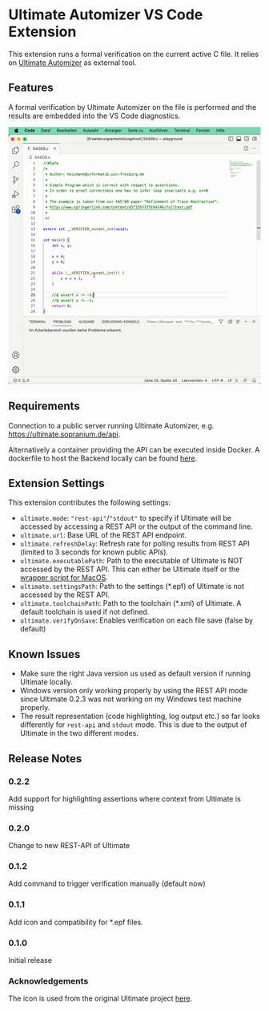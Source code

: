 # Ultimate Automizer VS Code Extension

This extension runs a formal verification on the current active C file. It relies on [Ultimate Automizer](https://github.com/ultimate-pa/ultimate) as external tool.

## Features

A formal verification by Ultimate Automizer on the file is performed and the results are embedded into the VS Code diagnostics.

![demonstration](images/demo.gif)

## Requirements

Connection to a public server running Ultimate Automizer, e.g. <https://ultimate.sopranium.de/api>.

Alternatively a container providing the API can be executed inside Docker. A dockerfile to host the
Backend locally can be found [here](https://github.com/FahrJo/ultimate-automizer-docker).

## Extension Settings

This extension contributes the following settings:

* `ultimate.mode`: `"rest-api"`/`"stdout"` to specify if Ultimate will be accessed by accessing a REST API or the output of the command line.
* `ultimate.url`: Base URL of the REST API endpoint.
* `ultimate.refreshDelay`: Refresh rate for polling results from REST API (limited to 3 seconds for known public APIs).
* `ultimate.executablePath`: Path to the executable of Ultimate is NOT accessed by the REST API. This can either be Ultimate itself or the [wrapper script for MacOS](https://github.com/FahrJo/ultimate-automizer-docker).
* `ultimate.settingsPath`: Path to the settings (*.epf) of Ultimate is not accessed by the REST API.
* `ultimate.toolchainPath`: Path to the toolchain (*.xml) of Ultimate. A default toolchain is used if not defined.
* `ultimate.verifyOnSave`: Enables verification on each file save (false by default)

## Known Issues

* Make sure the right Java version us used as default version if running Ultimate locally.
* Windows version only working properly by using the REST API mode since Ultimate 0.2.3 was not working on my Windows test machine properly.
* The result representation (code highlighting, log output etc.) so far looks differently for `rest-api` and `stdout` mode. This is due to the output of Ultimate in the two different modes.

## Release Notes

### 0.2.2

Add support for highlighting assertions where context from Ultimate is missing

### 0.2.0

Change to new REST-API of Ultimate

### 0.1.2

Add command to trigger verification manually (default now)

### 0.1.1

Add icon and compatibility for *.epf files.

### 0.1.0

Initial release

### Acknowledgements

The icon is used from the original Ultimate project [here](https://github.com/ultimate-pa/ultimate).
